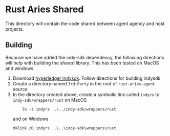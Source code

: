 # Rust Aries Shared

This directory will contain the code shared between agent agency and host projects.

## Building
Because we have added the indy-sdk dependency, the following directions will help with building the shared library.  This has been tested on MacOS and windows.
1. Download [hyperledger indysdk](https://github.com/hyperledger/indy-sdk). Follow directions for building indysdk
2. Create a directory named `3rd-Party` in the root of `rust-aries-agent` source
3. In the directory created above, create a symbolic link called `indyrs` to `indy-sdk/wrappers/rust`
   on MacOS
   ```
       ln -s indyrs ../../indy-sdk/wrappers/rust
   ```
   and on Windows
   ```
   mklink /D indyrs ..\..\indy-sdk\wrappers\rust
   ```

